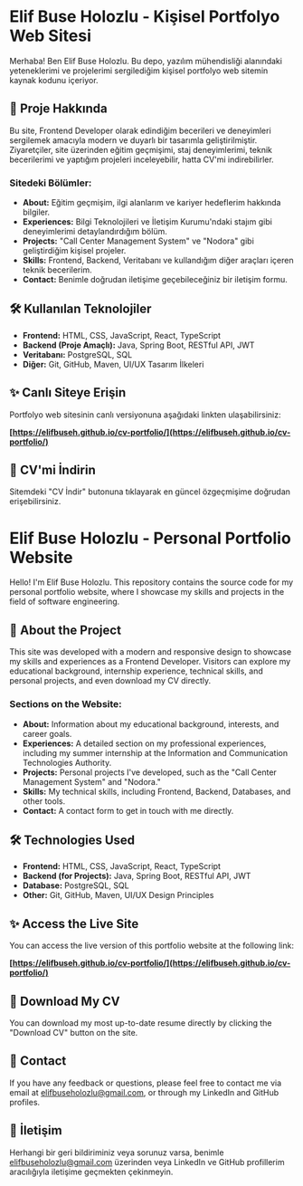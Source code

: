 # Elif Buse Holozlu - Kişisel Portfolyo Web Sitesi

Merhaba! Ben Elif Buse Holozlu. Bu depo, yazılım mühendisliği alanındaki yeteneklerimi ve projelerimi sergilediğim kişisel portfolyo web sitemin kaynak kodunu içeriyor.

## 🚀 Proje Hakkında

Bu site, Frontend Developer olarak edindiğim becerileri ve deneyimleri sergilemek amacıyla modern ve duyarlı bir tasarımla geliştirilmiştir. Ziyaretçiler, site üzerinden eğitim geçmişimi, staj deneyimlerimi, teknik becerilerimi ve yaptığım projeleri inceleyebilir, hatta CV'mi indirebilirler.

### Sitedeki Bölümler:

* **About:** Eğitim geçmişim, ilgi alanlarım ve kariyer hedeflerim hakkında bilgiler.
* **Experiences:** Bilgi Teknolojileri ve İletişim Kurumu'ndaki stajım gibi deneyimlerimi detaylandırdığım bölüm.
* **Projects:** "Call Center Management System" ve "Nodora" gibi geliştirdiğim kişisel projeler.
* **Skills:** Frontend, Backend, Veritabanı ve kullandığım diğer araçları içeren teknik becerilerim.
* **Contact:** Benimle doğrudan iletişime geçebileceğiniz bir iletişim formu.

## 🛠 Kullanılan Teknolojiler

* **Frontend:** HTML, CSS, JavaScript, React, TypeScript
* **Backend (Proje Amaçlı):** Java, Spring Boot, RESTful API, JWT
* **Veritabanı:** PostgreSQL, SQL
* **Diğer:** Git, GitHub, Maven, UI/UX Tasarım İlkeleri

## ✨ Canlı Siteye Erişin

Portfolyo web sitesinin canlı versiyonuna aşağıdaki linkten ulaşabilirsiniz:

**[https://elifbuseh.github.io/cv-portfolio/](https://elifbuseh.github.io/cv-portfolio/)**

## 📄 CV'mi İndirin

Sitemdeki "CV İndir" butonuna tıklayarak en güncel özgeçmişime doğrudan erişebilirsiniz.
# Elif Buse Holozlu - Personal Portfolio Website

Hello! I'm Elif Buse Holozlu. This repository contains the source code for my personal portfolio website, where I showcase my skills and projects in the field of software engineering.

## 🚀 About the Project

This site was developed with a modern and responsive design to showcase my skills and experiences as a Frontend Developer. Visitors can explore my educational background, internship experience, technical skills, and personal projects, and even download my CV directly.

### Sections on the Website:

* **About:** Information about my educational background, interests, and career goals.
* **Experiences:** A detailed section on my professional experiences, including my summer internship at the Information and Communication Technologies Authority.
* **Projects:** Personal projects I've developed, such as the "Call Center Management System" and "Nodora."
* **Skills:** My technical skills, including Frontend, Backend, Databases, and other tools.
* **Contact:** A contact form to get in touch with me directly.

## 🛠 Technologies Used

* **Frontend:** HTML, CSS, JavaScript, React, TypeScript
* **Backend (for Projects):** Java, Spring Boot, RESTful API, JWT
* **Database:** PostgreSQL, SQL
* **Other:** Git, GitHub, Maven, UI/UX Design Principles

## ✨ Access the Live Site

You can access the live version of this portfolio website at the following link:

**[https://elifbuseh.github.io/cv-portfolio/](https://elifbuseh.github.io/cv-portfolio/)**

## 📄 Download My CV

You can download my most up-to-date resume directly by clicking the "Download CV" button on the site.

## 🤝 Contact

If you have any feedback or questions, please feel free to contact me via email at [elifbuseholozlu@gmail.com](mailto:elifbuseholozlu@gmail.com), or through my LinkedIn and GitHub profiles.

## 🤝 İletişim

Herhangi bir geri bildiriminiz veya sorunuz varsa, benimle [elifbuseholozlu@gmail.com](mailto:elifbuseholozlu@gmail.com) üzerinden veya LinkedIn ve GitHub profillerim aracılığıyla iletişime geçmekten çekinmeyin.
